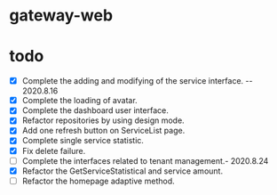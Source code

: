 # gateway-web

# todo
- [x] Complete the adding and modifying of the service interface. -- 2020.8.16
- [x] Complete the loading of avatar.
- [x] Complete the dashboard user interface.
- [x] Refactor repositories by using design mode.
- [x] Add one refresh button on ServiceList page.
- [x] Complete single service statistic.
- [x] Fix delete failure.
- [ ] Complete the interfaces related to tenant management.- 2020.8.24
- [x] Refactor the GetServiceStatistical and service amount.
- [ ] Refactor the homepage adaptive method.
